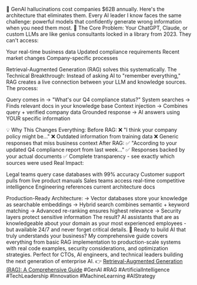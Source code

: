 
🎯 GenAI hallucinations cost companies $62B annually. Here's the architecture that eliminates them.
Every AI leader I know faces the same challenge: powerful models that confidently generate wrong information when you need them most.
🧠 The Core Problem:
Your ChatGPT, Claude, or custom LLMs are like genius consultants locked in a library from 2023. They can't access:

Your real-time business data
Updated compliance requirements
Recent market changes
Company-specific processes
<!-- truncate -->
Retrieval-Augmented Generation (RAG) solves this systematically.
The Technical Breakthrough:
Instead of asking AI to "remember everything," RAG creates a live connection between your LLM and knowledge sources.
The process:

Query comes in → "What's our Q4 compliance status?"
System searches → Finds relevant docs in your knowledge base
Context injection → Combines query + verified company data
Grounded response → AI answers using YOUR specific information

💡 Why This Changes Everything:
Before RAG:
❌ "I think your company policy might be..."
❌ Outdated information from training data
❌ Generic responses that miss business context
After RAG:
✅ "According to your updated Q4 compliance report from last week..."
✅ Responses backed by your actual documents
✅ Complete transparency - see exactly which sources were used
Real Impact:

Legal teams query case databases with 99% accuracy
Customer support pulls from live product manuals
Sales teams access real-time competitive intelligence
Engineering references current architecture docs

Production-Ready Architecture:
→ Vector databases store your knowledge as searchable embeddings
→ Hybrid search combines semantic + keyword matching
→ Advanced re-ranking ensures highest relevance
→ Security layers protect sensitive information
The result? AI assistants that are as knowledgeable about your domain as your most experienced employees - but available 24/7 and never forget critical details.
🚀 Ready to build AI that truly understands your business?
My comprehensive guide covers everything from basic RAG implementation to production-scale systems with real code examples, security considerations, and optimization strategies.
Perfect for CTOs, AI engineers, and technical leaders building the next generation of enterprise AI.
👉 [Retrieval-Augmented Generation (RAG): A Comprehensive Guide](https://wiseagent.github.io/blogs/docs/GenAI/GithubCopilot/rag_guide)
 #GenAI #RAG #ArtificialIntelligence #TechLeadership #Innovation #MachineLearning #AIStrategy